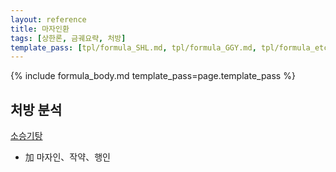 ```yaml
---
layout: reference
title: 마자인환
tags: [상한론, 금궤요략, 처방]
template_pass: [tpl/formula_SHL.md, tpl/formula_GGY.md, tpl/formula_etc.md]
---
```



{% include formula_body.md template_pass=page.template_pass %}

## 처방 분석

[소승기탕]({{site.formulaurl}}/소승기탕)
* 加 마자인、작약、행인
